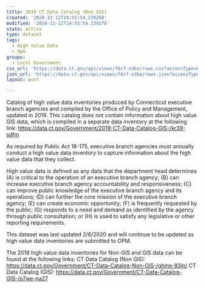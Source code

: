 ```yaml
---
title: 2019 CT Data Catalog (Non GIS)
created: '2020-11-12T14:55:54.239268'
modified: '2020-11-12T14:55:54.239278'
state: active
type: dataset
tags:
  - High Value Data
  - Opm
groups:
  - Local Government
csv_url: 'https://data.ct.gov/api/views/f6rf-n3ke/rows.csv?accessType=DOWNLOAD'
json_url: 'https://data.ct.gov/api/views/f6rf-n3ke/rows.json?accessType=DOWNLOAD'
layout: post

---
```

Catalog of high value data inventories produced by Connecticut executive branch agencies and compiled by the Office of Policy and Management, updated in 2019. This catalog does not contain information about high value GIS data, which is compiled in a separate data inventory at the following link: https://data.ct.gov/Government/2019-CT-Data-Catalog-GIS-/kr39-sdfm

As required by Public Act 18-175, executive branch agencies must annually conduct a high value data inventory to capture information about the high value data that they collect.

High value data is defined as any data that the department head determines (A) is critical to the operation of an executive branch agency; (B) can increase executive branch agency accountability and responsiveness; (C) can improve public knowledge of the executive branch agency and its operations; (D) can further the core mission of the executive branch agency; (E) can create economic opportunity; (F) is frequently requested by the public; (G) responds to a need and demand as identified by the agency through public consultation; or (H) is used to satisfy any legislative or other reporting requirements.

This dataset was last updated 2/6/2020 and will continue to be updated as high value data inventories are submitted to OPM.

The 2018 high value data inventories for Non-GIS and GIS data can be found at the following links:
CT Data Catalog (Non GIS): https://data.ct.gov/Government/CT-Data-Catalog-Non-GIS-/ghmx-93jn/
CT Data Catalog (GIS): https://data.ct.gov/Government/CT-Data-Catalog-GIS-/p7we-na27
